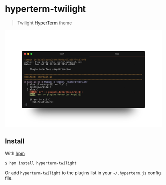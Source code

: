 # hyperterm-twilight

> Twilight [HyperTerm](https://hyperterm.org) theme

![](screenshot.png)


## Install

With [hpm](github.com/zeit/hpm)
```bash
$ hpm install hyperterm-twilight
```

Or add `hyperterm-twilight` to the plugins list in your `~/.hyperterm.js` config file.
